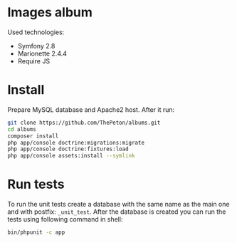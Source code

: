 Images album
========================

Used technologies:
 - Symfony 2.8
 - Marionette 2.4.4
 - Require JS

Install
=======================

Prepare MySQL database and Apache2 host. After it run:

```bash
git clone https://github.com/ThePeton/albums.git
cd albums
composer install
php app/console doctrine:migrations:migrate
php app/console doctrine:fixtures:load
php app/console assets:install --symlink
```

Run tests
========================

To run the unit tests create a database with the same name as the main one and with postfix: `_unit_test`.
After the database is created you can run the tests using following command in shell:

```bash
bin/phpunit -c app
```